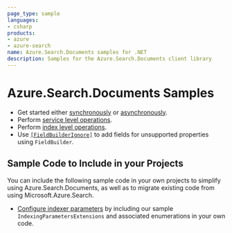 ```yaml
---
page_type: sample
languages:
- csharp
products:
- azure
- azure-search
name: Azure.Search.Documents samples for .NET
description: Samples for the Azure.Search.Documents client library
---
```


# Azure.Search.Documents Samples

- Get started either [synchronously](https://github.com/Azure/azure-sdk-for-net/blob/master/sdk/search/Azure.Search.Documents/samples/Sample01a_HelloWorld.md) or [asynchronously](https://github.com/Azure/azure-sdk-for-net/blob/master/sdk/search/Azure.Search.Documents/samples/Sample01b_HelloWorldAsync.md).
- Perform [service level operations](https://github.com/Azure/azure-sdk-for-net/blob/master/sdk/search/Azure.Search.Documents/samples/Sample02_Service.md).
- Perform [index level operations](https://github.com/Azure/azure-sdk-for-net/blob/master/sdk/search/Azure.Search.Documents/samples/Sample03_Index.md).
- Use [`[FieldBuilderIgnore]`](Sample04_FieldBuilderIgnore.md) to add fields for unsupported properties using `FieldBuilder`.

## Sample Code to Include in your Projects

You can include the following sample code in your own projects to simplify using Azure.Search.Documents,
as well as to migrate existing code from using Microsoft.Azure.Search.

- [Configure indexer parameters](https://github.com/Azure/azure-sdk-for-net/blob/master/sdk/search/Azure.Search.Documents/samples/IndexingParametersExtensions.md) by including our sample `IndexingParametersExtensions` and associated enumerations in your own code.
